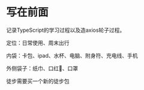 # 写在前面
记录TypeScript的学习过程以及造axios轮子过程。

定位：日常使用、周末出行

内袋：卡包、ipad、水杯、电脑、附身符、充电线、手机

外侧袋子：纸巾、口红💄、口罩

徒步需要买一个新的徒步包